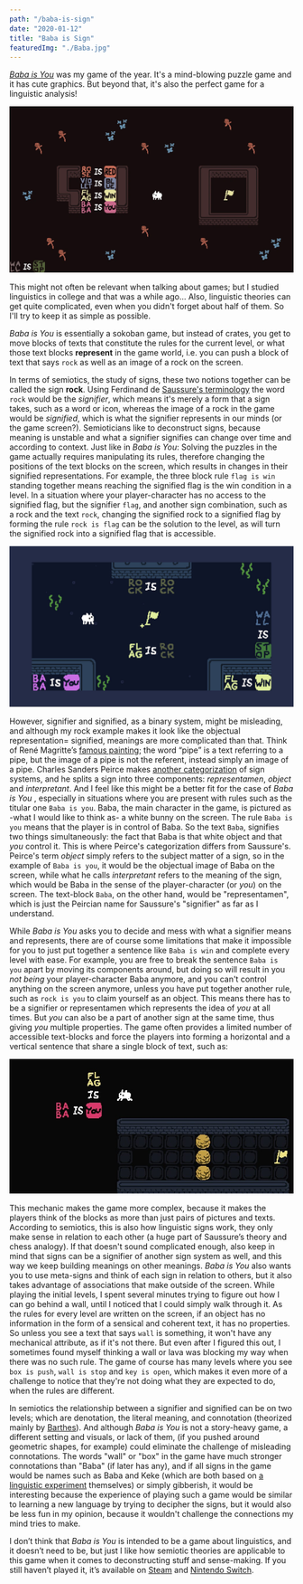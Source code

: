 ```yaml
---
path: "/baba-is-sign"
date: "2020-01-12"
title: "Baba is Sign"
featuredImg: "./Baba.jpg"
---
```

  [*Baba is You*](https://hempuli.com/baba/) was my game of the year. It's a mind-blowing puzzle game and it has cute graphics. But beyond that, it's also the perfect game for a linguistic analysis! 
  
  ![Rose is red, violet is blue, Baba is you](./rose-is-red.png)

This might not often be relevant when talking about games; but I studied linguistics in college and that was a while ago... Also, linguistic theories can get quite complicated, even when you didn't forget about half of them. So I'll try to keep it as simple as possible.

*Baba is You* is essentially a sokoban game, but instead of crates, you get to move blocks of texts that constitute the rules for the current level, or what those text blocks **represent** in the game world, i.e. you can push a block of text that says `rock` as well as an image of a rock on the screen. 

In terms of semiotics, the study of signs, these two notions together can be called the sign **rock**. Using Ferdinand de [Saussure's terminology](https://www.amazon.com/Course-General-Linguistics-Court-Classics/dp/0812690230) the word `rock` would be the *signifier*, which means it's merely a form that a sign takes, such as a word or icon, whereas the image of a rock in the game would be *signified*, which is what the signifier represents in our minds (or the game screen?). Semioticians like to deconstruct signs, because meaning is unstable and what a signifier signifies can change over time and according to context. Just like  in *Baba is You*: Solving the puzzles in the game actually requires manipulating its rules, therefore changing the positions of the text blocks on the screen, which results in changes in their signified representations. For example, the three block rule `flag is win` standing together means reaching the signified flag is the win condition in a level. In a situation where your player-character has no access to the signified flag, but the signifier `flag`, and another sign combination, such as a rock and the text `rock`, changing the signified rock to a signified flag by forming the rule `rock is flag` can be the solution to the level, as will turn the signified rock into a signified flag that is accessible. 

![Flag is rock](./flag-is-rock.jpg)

However, signifier and signified, as a binary system, might be misleading, and although my rock example makes it look like the objectual representation= signified, meanings are more complicated than that. Think of  René Magritte’s [famous painting](https://collections.lacma.org/node/239578); the word “pipe” is a text referring to a pipe, but the image of a pipe is not the referent, instead simply an image of a pipe. Charles Sanders Peirce makes [another categorization](https://muse.jhu.edu/book/41103) of sign systems, and he splits a sign into  three components: *representamen*, *object* and *interpretant*. And I feel like this might be a better fit for the case of *Baba is You* , especially in situations where you are present with rules such as the titular one `Baba is you`. Baba, the main character in the game, is pictured as -what I would like to think as- a white bunny on the screen. The rule `Baba is you` means that the player is in control of Baba. So the text `Baba`, signifies two things simultaneously: the fact that Baba is that white object and that *you* control it. This is where Peirce's categorization differs from Saussure's. Peirce's term *object* simply refers to the subject matter of a sign, so in the example of `Baba is you`, it would be the objectual image of Baba on the screen, while what he calls *interpretant* refers to the meaning of the sign, which would be Baba in the sense of the player-character (or *you*) on the screen. The text-block `Baba`, on the other hand, would be "representamen", which is just the Peircian name for Saussure's "signifier" as far as I understand. 


While *Baba is You* asks you to decide and mess with what a signifier means and represents, there are of course some limitations that make it impossible for you to just put together a sentence like `Baba is win` and complete every level with ease. For example, you are free to break the sentence `Baba is you` apart by moving its components around, but doing so will result in you *not being* your player-character Baba anymore, and you can't control anything on the screen anymore, unless you have put together another rule, such as `rock is you` to claim yourself as an object. This means there has to be a signifier or representamen which represents the idea of *you* at all times. But *you* can also be a part of another sign at the same time, thus giving *you* multiple properties. The game often provides a limited number of accessible text-blocks and force the players into forming a horizontal and a vertical sentence that share a single block of text, such as: 

![Baba is you and flag is you](./flag-is-you.jpg)


This mechanic makes the game more complex, because it makes the players think of the blocks as more than just pairs of pictures and texts.  According to semiotics, this is also how linguistic signs work, they only make sense in relation to each other (a huge part of  Saussure’s theory and chess analogy). If that doesn't sound complicated enough, also keep in mind that signs can be a signifier of another sign system as well, and this way we keep building meanings on other meanings. *Baba is You* also wants you to use meta-signs and think of each sign in relation to others, but it also takes advantage of associations that make outside of the screen. While playing the initial levels, I spent several minutes trying to figure out how I can go behind a wall, until I noticed that I could simply walk through it. As the rules for every level are written on the screen, if an object has no information in the form of a sensical and coherent text, it has no properties. So unless you see a text that says `wall` is something, it won't have any mechanical attribute, as if it's not there. But even after I figured this out, I sometimes found myself thinking a wall or lava was blocking my way when there was no such rule. The game of course has many levels where you see `box is push`, `wall is stop` and `key is open`, which makes it even more of a challenge to notice that they're not doing what they are expected to do, when the rules are different. 

In semiotics the relationship between a signifier and signified can be on two levels; which are denotation, the literal meaning, and connotation (theorized mainly by [Barthes](https://www.amazon.com/Mythologies-Roland-Barthes/dp/0374521506)). And although *Baba is You* is not a story-heavy game, a different setting and visuals, or lack of them, (if you pushed around geometric shapes, for example) could eliminate the challenge of misleading connotations. The words "wall" or "box" in the game have much stronger connotations than "Baba" (if  later has any), and if all signs in the game would be names such as Baba and Keke (which are both based on [a linguistic experiment](https://www.reddit.com/r/NintendoSwitch/comments/ben6qj/hi_im_hempuli_the_developer_of_baba_is_you_ask_me/el71s4i/) themselves) or simply gibberish, it would be interesting because the experience of playing such a game would be similar to learning a new language by trying to decipher the signs, but it would also be less fun in my opinion, because it wouldn't challenge the connections my mind tries to make. 

I don’t think that *Baba is You* is intended to be a game about linguistics, and it doesn’t need to be, but just I like how semiotic theories are applicable to this game when it comes to deconstructing stuff and sense-making. If you still haven’t played it, it’s available on  [Steam](https://store.steampowered.com/app/736260/Baba_Is_You/) and [Nintendo Switch](https://www.nintendo.com/games/detail/baba-is-you-switch/).
